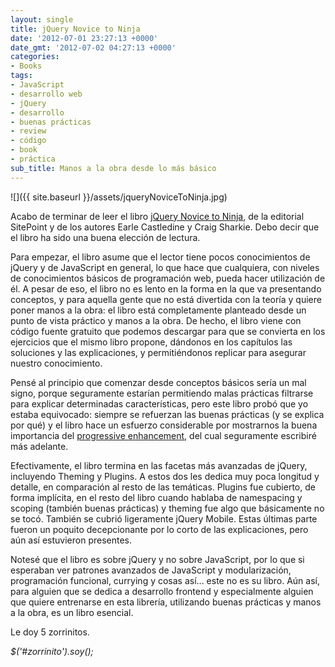 ```yaml
---
layout: single
title: jQuery Novice to Ninja
date: '2012-07-01 23:27:13 +0000'
date_gmt: '2012-07-02 04:27:13 +0000'
categories:
- Books
tags:
- JavaScript
- desarrollo web
- jQuery
- desarrollo
- buenas prácticas
- review
- código
- book
- práctica
sub_title: Manos a la obra desde lo más básico
---
```


![]({{ site.baseurl }}/assets/jqueryNoviceToNinja.jpg)

Acabo de terminar de leer el libro [jQuery Novice to Ninja](http://www.sitepoint.com/books/jquery1/), de la editorial SitePoint y de los autores Earle Castledine y Craig Sharkie. Debo decir que el libro ha sido una buena elección de lectura.

Para empezar, el libro asume que el lector tiene pocos conocimientos de jQuery y de JavaScript en general, lo que hace que cualquiera, con niveles de conocimientos básicos de programación web, pueda hacer utilización de él. A pesar de eso, el libro no es lento en la forma en la que va presentando conceptos, y para aquella gente que no está divertida con la teoría y quiere poner manos a la obra: el libro está completamente planteado desde un punto de vista práctico y manos a la obra. De hecho, el libro viene con código fuente gratuito que podemos descargar para que se convierta en los ejercicios que el mismo libro propone, dándonos en los capítulos las soluciones y las explicaciones, y permitiéndonos replicar para asegurar nuestro conocimiento.

Pensé al principio que comenzar desde conceptos básicos sería un mal signo, porque seguramente estarían permitiendo malas prácticas filtrarse para explicar determinadas características, pero este libro probó que yo estaba equivocado: siempre se refuerzan las buenas prácticas (y se explica por qué) y el libro hace un esfuerzo considerable por mostrarnos la buena importancia del <a title="Wikipedia" href="http://en.wikipedia.org/wiki/Progressive_enhancement">progressive enhancement</a>, del cual seguramente escribiré más adelante.

Efectivamente, el libro termina en las facetas más avanzadas de jQuery, incluyendo Theming y Plugins. A estos dos les dedica muy poca longitud y detalle, en comparación al resto de las temáticas. Plugins fue cubierto, de forma implícita, en el resto del libro cuando hablaba de namespacing y scoping (también buenas prácticas) y theming fue algo que básicamente no se tocó. También se cubrió ligeramente jQuery Mobile. Estas últimas parte fueron un poquito decepcionante por lo corto de las explicaciones, pero aún así estuvieron presentes.

Notesé que el libro es sobre jQuery y no sobre JavaScript, por lo que si esperaban ver patrones avanzados de JavaScript y modularización, programación funcional, currying y cosas así... este no es su libro. Aún así, para alguien que se dedica a desarrollo frontend y especialmente alguien que quiere entrenarse en esta librería, utilizando buenas prácticas y manos a la obra, es un libro esencial.

Le doy 5 zorrinitos.

_$('#zorrinito').soy();_
